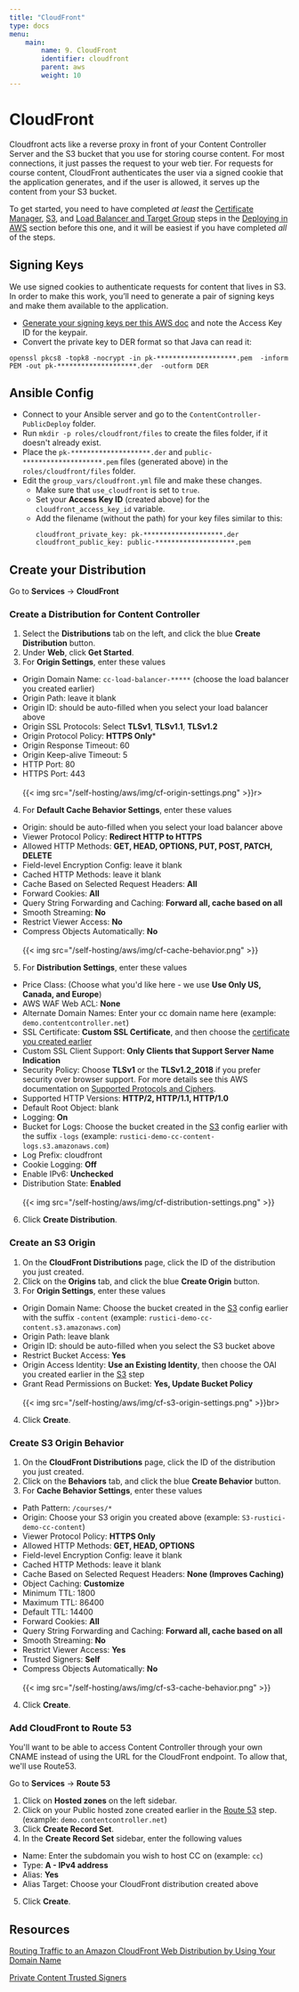 ```yaml
---
title: "CloudFront"
type: docs
menu:
    main:
        name: 9. CloudFront
        identifier: cloudfront
        parent: aws
        weight: 10
---
```


# CloudFront

Cloudfront acts like a reverse proxy in front of your Content Controller Server and the S3 bucket that you use for storing course content. For most connections, it just passes the request to your web tier. For requests for course content, CloudFront authenticates the user via a signed cookie that the application generates, and if the user is allowed, it serves up the content from your S3 bucket.

To get started, you need to have completed _at least_ the [Certificate Manager](/self-hosting/aws/certificate-manager), [S3](/self-hosting/aws/s3), and [Load Balancer and Target Group](/self-hosting/aws/load-balancer) steps in the [Deploying in AWS](/self-hosting/aws/aws) section before this one, and it will be easiest if you have completed _all_ of the steps.

## Signing Keys

We use signed cookies to authenticate requests for content that lives in S3.  In order to make this work, you’ll need to generate a pair of signing keys and make them available to the application.

* [Generate your signing keys per this AWS doc](http://docs.aws.amazon.com/AmazonCloudFront/latest/DeveloperGuide/private-content-trusted-signers.html) and note the Access Key ID for the keypair.
* Convert the private key to DER format so that Java can read it:
```
openssl pkcs8 -topk8 -nocrypt -in pk-********************.pem  -inform PEM -out pk-********************.der  -outform DER
```

## Ansible Config

* Connect to your Ansible server and go to the `ContentController-PublicDeploy` folder.
* Run `mkdir -p roles/cloudfront/files` to create the files folder, if it doesn't already exist.
* Place the `pk-********************.der` and `public-********************.pem` files (generated above) in the `roles/cloudfront/files` folder.
* Edit the `group_vars/cloudfront.yml` file and make these changes.
  * Make sure that `use_cloudfront` is set to `true`.
  * Set your **Access Key ID** (created above) for the `cloudfront_access_key_id` variable.
  * Add the filename (without the path) for your key files similar to this:
    ```
    cloudfront_private_key: pk-********************.der
    cloudfront_public_key: public-********************.pem
    ```

## Create your Distribution

Go to **Services** -> **CloudFront**

### Create a Distribution for Content Controller

1. Select the **Distributions** tab on the left, and click the blue **Create Distribution** button.
2. Under **Web**, click **Get Started**.
3. For **Origin Settings**, enter these values
  * Origin Domain Name: `cc-load-balancer-*****` (choose the load balancer you created earlier)
  * Origin Path: leave it blank
  * Origin ID: should be auto-filled when you select your load balancer above
  * Origin SSL Protocols: Select **TLSv1**, **TLSv1.1**, **TLSv1.2**
  * Origin Protocol Policy: **HTTPS Only***
  * Origin Response Timeout: 60
  * Origin Keep-alive Timeout: 5
  * HTTP Port: 80
  * HTTPS Port: 443
  <br><br>{{< img src="/self-hosting/aws/img/cf-origin-settings.png" >}}r><br>
4. For **Default Cache Behavior Settings**, enter these values
  * Origin: should be auto-filled when you select your load balancer above
  * Viewer Protocol Policy: **Redirect HTTP to HTTPS**
  * Allowed HTTP Methods: **GET, HEAD, OPTIONS, PUT, POST, PATCH, DELETE**
  * Field-level Encryption Config: leave it blank
  * Cached HTTP Methods: leave it blank
  * Cache Based on Selected Request Headers: **All**
  * Forward Cookies: **All**
  * Query String Forwarding and Caching: **Forward all, cache based on all**
  * Smooth Streaming: **No**
  * Restrict Viewer Access: **No**
  * Compress Objects Automatically: **No**
  <br><br>{{< img src="/self-hosting/aws/img/cf-cache-behavior.png" >}}
5. For **Distribution Settings**, enter these values
  * Price Class: (Choose what you'd like here - we use **Use Only US, Canada, and Europe**)
  * AWS WAF Web ACL: **None**
  * Alternate Domain Names: Enter your cc domain name here (example: `demo.contentcontroller.net`)
  * SSL Certificate: **Custom SSL Certificate**, and then choose the [certificate you created earlier](/self-hosting/aws/certificate-manager)
  * Custom SSL Client Support: **Only Clients that Support Server Name Indication**
  * Security Policy: Choose **TLSv1** or the **TLSv1.2_2018** if you prefer security over browser support.  For more details see this AWS documentation on [Supported Protocols and Ciphers](https://docs.aws.amazon.com/AmazonCloudFront/latest/DeveloperGuide/secure-connections-supported-viewer-protocols-ciphers.html).
  * Supported HTTP Versions: **HTTP/2, HTTP/1.1, HTTP/1.0**
  * Default Root Object: blank
  * Logging: **On**
  * Bucket for Logs: Choose the bucket created in the [S3](/self-hosting/aws/s3) config earlier with the suffix `-logs` (example: `rustici-demo-cc-content-logs.s3.amazonaws.com`)
  * Log Prefix: cloudfront
  * Cookie Logging: **Off**
  * Enable IPv6: **Unchecked**
  * Distribution State: **Enabled**
  <br><br>{{< img src="/self-hosting/aws/img/cf-distribution-settings.png" >}}
6. Click **Create Distribution**.

### Create an S3 Origin

1. On the **CloudFront Distributions** page, click the ID of the distribution you just created.
2. Click on the **Origins** tab, and click the blue **Create Origin** button.
3. For **Origin Settings**, enter these values
  * Origin Domain Name: Choose the bucket created in the [S3](/self-hosting/aws/s3) config earlier with the suffix `-content` (example: `rustici-demo-cc-content.s3.amazonaws.com`)
  * Origin Path: leave blank
  * Origin ID: should be auto-filled when you select the S3 bucket above
  * Restrict Bucket Access: **Yes**
  * Origin Access Identity: **Use an Existing Identity**, then choose the OAI you created earlier in the [S3](/self-hosting/aws/s3) step
  * Grant Read Permissions on Bucket: **Yes, Update Bucket Policy**
  <br><br>{{< img src="/self-hosting/aws/img/cf-s3-origin-settings.png" >}}br>
4. Click **Create**.

### Create S3 Origin Behavior

1. On the **CloudFront Distributions** page, click the ID of the distribution you just created.
2. Click on the **Behaviors** tab, and click the blue **Create Behavior** button.
3. For **Cache Behavior Settings**, enter these values
  * Path Pattern: `/courses/*`
  * Origin: Choose your S3 origin you created above (example: `S3-rustici-demo-cc-content`)
  * Viewer Protocol Policy: **HTTPS Only**
  * Allowed HTTP Methods: **GET, HEAD, OPTIONS**
  * Field-level Encryption Config: leave it blank
  * Cached HTTP Methods: leave it blank
  * Cache Based on Selected Request Headers: **None (Improves Caching)**
  * Object Caching: **Customize**
  * Minimum TTL: 1800
  * Maximum TTL: 86400
  * Default TTL: 14400
  * Forward Cookies: **All**
  * Query String Forwarding and Caching: **Forward all, cache based on all**
  * Smooth Streaming: **No**
  * Restrict Viewer Access: **Yes**
  * Trusted Signers: **Self**
  * Compress Objects Automatically: **No**
  <br><br>{{< img src="/self-hosting/aws/img/cf-s3-cache-behavior.png" >}}<br>
4. Click **Create**.

### Add CloudFront to Route 53

You'll want to be able to access Content Controller through your own CNAME instead of using the URL for the CloudFront endpoint.  To allow that, we'll use Route53.

Go to **Services** -> **Route 53**

1. Click on **Hosted zones** on the left sidebar.
2. Click on your Public hosted zone created earlier in the [Route 53](/self-hosting/aws/route-53) step. (example: `demo.contentcontroller.net`)
3. Click **Create Record Set**.
4. In the **Create Record Set** sidebar, enter the following values
  * Name: Enter the subdomain you wish to host CC on (example: `cc`)
  * Type: **A - IPv4 address**
  * Alias: **Yes**
  * Alias Target: Choose your CloudFront distribution created above
5. Click **Create**.

## Resources

[Routing Traffic to an Amazon CloudFront Web Distribution by Using Your Domain Name](https://docs.aws.amazon.com/Route53/latest/DeveloperGuide/routing-to-cloudfront-distribution.html)

[Private Content Trusted Signers](http://docs.aws.amazon.com/AmazonCloudFront/latest/DeveloperGuide/private-content-trusted-signers.html)
